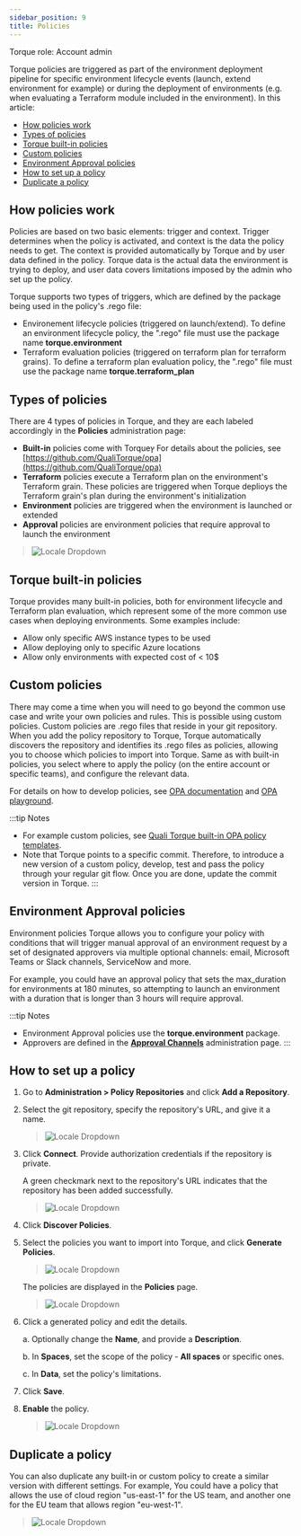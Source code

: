 ```yaml
---
sidebar_position: 9
title: Policies
---
```


Torque role: Account admin

Torque policies are triggered as part of the environment deployment pipeline for specific environment lifecycle events (launch, extend environment for example) or during the deployment of environments (e.g. when evaluating a Terraform module included in the environment).
In this article:
* [How policies work](#how-policies-work)
* [Types of policies](#types-of-policies)
* [Torque built-in policies](#torque-built-in-policies)
* [Custom policies](#custom-policies)
* [Environment Approval policies](#environment-approval-policies)
* [How to set up a policy](#how-to-set-up-a-policy)
* [Duplicate a policy](#duplicate-a-policy)

## How policies work
Policies are based on two basic elements: trigger and context. Trigger determines when the policy is activated, and context is the data the policy needs to get. The context is provided automatically by Torque and by user data defined in the policy. Torque data is the actual data the environment is trying to deploy, and user data covers limitations imposed by the admin who set up the policy.

Torque supports two types of triggers, which are defined by the package being used in the policy's .rego file:
-	Environement lifecycle policies (triggered on launch/extend). To define an environment lifecycle policy, the ".rego" file must use the package name __torque.environment__
-	Terraform evaluation policies (triggered on terraform plan for terraform grains). To define a terraform plan evaluation policy, the ".rego" file must use the package name __torque.terraform_plan__

## Types of policies
There are 4 types of policies in Torque, and they are each labeled accordingly in the __Policies__ administration page:

* __Built-in__ policies come with Torqueץ For details about the policies, see [https://github.com/QualiTorque/opa](https://github.com/QualiTorque/opa)
* __Terraform__ policies execute a Terraform plan on the environment's Terraform grain. These policies are triggered when Torque deplioys the Terraform grain's plan during the environment's initialization
* __Environment__ policies are triggered when the environment is launched or extended
* __Approval__ policies are environment policies that require approval to launch the environment

> ![Locale Dropdown](/img/policy-labels.png)

## Torque built-in policies 
Torque provides many built-in policies, both for environment lifecycle and Terraform plan evaluation, which represent some of the more common use cases when deploying environments. Some examples include:
* Allow only specific AWS instance types to be used
* Allow deploying only to specific Azure locations
* Allow only environments with expected cost of < 10$

## Custom policies

There may come a time when you will need to go beyond the common use case and write your own policies and rules. This is possible using custom policies. Custom policies are .rego files that reside in your git repository. When you add the policy repository to Torque, Torque automatically discovers the repository and identifies its .rego files as policies, allowing you to choose which policies to import into Torque. Same as with built-in policies, you select where to apply the policy (on the entire account or specific teams), and configure the relevant data. 

For details on how to develop policies, see [OPA documentation](https://www.openpolicyagent.org/docs/latest/) and [OPA playground](https://play.openpolicyagent.org/).

:::tip Notes
* For example custom policies, see [Quali Torque built-in OPA policy templates](https://github.com/QualiTorque/opa).
* Note that Torque points to a specific commit. Therefore, to introduce a new version of a custom policy, develop, test and pass the policy through your regular git flow. Once you are done, update the commit version in Torque.
:::

## Environment Approval policies

Environment policies Torque allows you to configure your policy with conditions that will trigger manual approval of an environment request by a set of designated approvers via multiple optional channels: email, Microsoft Teams or Slack channels, ServiceNow and more. 

For example, you could have an approval policy that sets the max_duration for environments at 180 minutes, so attempting to launch an environment with a duration that is longer than 3 hours will require approval.

:::tip Notes
* Environment Approval policies use the __torque.environment__ package. 
* Approvers are defined in the __[Approval Channels](/admin-guide/governance/approval-channels)__ administration page.
:::

## How to set up a policy

1. Go to __Administration > Policy Repositories__ and click __Add a Repository__.
2. Select the git repository, specify the repository's URL, and give it a name.
   > ![Locale Dropdown](/img/repository-information.png)
3. Click __Connect__. Provide authorization credentials if the repository is private.

   A green checkmark next to the repository's URL indicates that the repository has been added successfully.
      > ![Locale Dropdown](/img/repository-connection.png)
4. Click __Discover Policies__.
5. Select the policies you want to import into Torque, and click __Generate Policies__.
   > ![Locale Dropdown](/img/policy-import.png)

    The policies are displayed in the __Policies__ page.
   > ![Locale Dropdown](/img/new-custom-policies.png)    
6. Click a generated policy and edit the details.

   a. Optionally change the __Name__, and provide a __Description__.

   b. In __Spaces__, set the scope of the policy - __All spaces__ or specific ones.

   c. In __Data__, set the policy's limitations.
7. Click __Save__.
8. __Enable__ the policy.
   > ![Locale Dropdown](/img/enable-custom-policy.png)    

## Duplicate a policy

You can also duplicate any built-in or custom policy to create a similar version with different settings. For example, You could have a policy that allows the use of cloud region "us-east-1" for the US team, and another one for the EU team that allows region "eu-west-1".
> ![Locale Dropdown](/img/duplicate-policy.png)